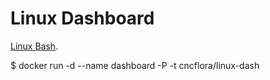 # Linux Dashboard 

[Linux Bash](https://github.com/afaqurk/linux-dash).

  $ docker run -d --name dashboard -P -t cncflora/linux-dash

